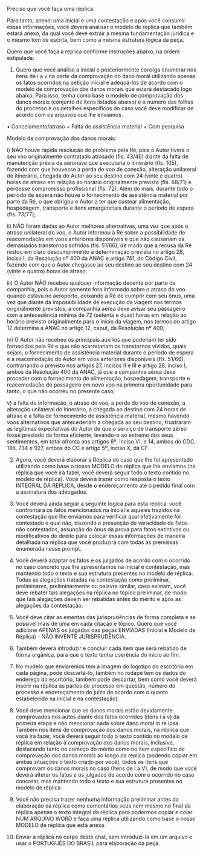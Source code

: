 Preciso que você faça uma réplica.

Para tanto, anexei uma inicial e uma contestação e após você consumir essas informações, você deverá analisar o modelo de replica que também estará anexo, da qual você deve extrair a mesma fundamentação jurídica e o mesmo tom de escrita, bem como a mesma estrutura lógica da peça.

Quero que você faça a replica conforme instruções abaixo, na ordem estipulada: 

1.  Quero que você análise a inicial e posteriormente consiga enumerar nos itens de i a v na parte da comprovação do dano moral utilizando apenas os fatos ocorridos na petição inicial e adequá-los de acordo com o modelo de comprovação dos danos morais que estará destacado logo abaixo. Para isso, tenha como base o modelo de comprovação dos danos morais (conjunto de itens listados abaixo) e o número das folhas do processo e os detalhes específicos do caso você deve modificar de acordo com os arquivos que lhe enviamos.


•	Cancelamento/atraso + Falta de assistência material + Com pesquisa

Modelo de comprovação dos danos morais:

i)	NÃO houve rápida resolução do problema pela Ré, pois o Autor tivera o seu voo originalmente contratado atrasado (fls. 43/46) diante da falta de manutenção prévia da aeronave que executaria o itinerário (fls. 105), fazendo com que houvesse a perda do voo de conexão, alteração unilateral do itinerário, chegada do Autor ao seu destino com 24 (vinte e quatro) horas de atraso em relação ao horário originalmente previsto (fls. 68/71) e perdesse compromisso profissional (fls. 72). Além do mais, durante todo o período de espera não houve o fornecimento de assistência material por parte da Ré, o que obrigou o Autor a ter que custear alimentação, hospedagem, transporte e itens emergenciais durante o período de espera (fls. 73/77);

ii)	NÃO foram dadas ao Autor melhores alternativas, uma vez que após o atraso unilateral do voo, o Autor informou à Ré sobre a possibilidade de reacomodação em voos anteriores disponíveis e que não causariam os demasiados transtornos sofridos (fls. 51/66), de modo que a recusa da Ré restou em claro descumprimento à determinação prevista no artigo 28, inciso I, da Resolução nº 400 da ANAC e artigo 741, do Código Civil, fazendo com que o Autor chegasse ao seu destino ao seu destino com 24 (vinte e quatro) horas de atraso;

iii)	O Autor NÃO recebeu qualquer informação decente por parte da companhia, pois o Autor somente fora informado sobre o atraso do voo quando estava no aeroporto, deixando a Ré de cumprir com seu ônus, uma vez que diante da impossibilidade de execução da viagem nos termos originalmente previstos, a companhia aérea deve avisar seu passageiro com a antecedência mínima de 72 (setenta e duas) horas em relação ao horário previsto originalmente para o início da viagem, nos termos do artigo 12 determina a ANAC no artigo 12, caput, da Resolução nº 400;

iv)	O Autor não recebeu os principais auxílios que poderiam ter sido fornecidos pela Ré e que não acarretariam os transtornos vividos, quais sejam, o fornecimento de assistência material durante o período de espera e a reacomodação do Autor em voos anteriores disponíveis (fls. 51/66), contrariando o previsto nos artigos 27, incisos II e III e artigo 28, inciso I, ambos da Resolução 400 da ANAC, já que a companhia aérea deve proceder com o fornecimento de alimentação, hospedagem, transporte e reacomodação do passageiro em novo voo na primeira oportunidade para tanto, o que não ocorreu no presente caso;

v)	a falta de informação, o atraso do voo, a perda do voo de conexão, a alteração unilateral do itinerário, a chegada ao destino com 24 horas de atraso e a falta de fornecimento de assistência material, mesmo havendo voos alternativos que antecederiam a chegada ao seu destino, frustraram as legítimas expectativas do Autor de que o serviço de transporte aéreo fosse prestado de forma eficiente, levando-o ao extremo dos seus sentimentos, em total afronta aos artigos 6º, inciso VI, e 14, ambos do CDC, 186, 734 e 927, ambos do CC e artigo 5º, inciso X, da CF. 


2. Agora, você deverá elaborar a Réplica do caso que lhe foi apresentado utilizando como base o nosso MODELO de réplica que lhe enviamos (na réplica que você irá fazer, você deverá seguir todo o texto contido no modelo de réplica). Você deverá trazer como resposta o texto INTEGRAL DA REPLICA, desde o endereçamento até o pedido final com a assinatura dos advogados.

3. Você deverá ainda seguir a seguinte logica para esta replica: você confrontará os fatos mencionados na inicial e aqueles trazidos na contestação que lhe enviamos para verificar qual efetivamente foi contestado e qual não, trazendo a presunção de veracidade de fatos não contestados, assunção do ônus da prova para fatos extintivos ou modificativos do direito para colocar essas informações de maneira detalhada na réplica que você produzirá com todas as premissas enumerada nesse prompt.

4. Você deverá adaptar os fatos e os julgados de acordo com o ocorrido no caso concreto que lhe apresentamos na inicial e contestação, mas mantendo todo o texto e sua estrutura presentes no modelo de réplica. Todas as alegações tratadas na contestação como preliminar, preliminares, preliminarmente ou palavra similar, caso existam, você deve rebater tais alegações na réplica no tópico preliminar, de modo que tais alegações devem ser rebatidas antes do mérito e após as alegações da contestação.

5. Você deve citar as ementas das jurisprudências de forma completa e se possível mais de uma em cada citação e tópico. Quero que você adicione APENAS os julgados das peças ENVIADAS (Inicial e Modelo de Réplica) - NÃO INVENTE JURISPRUDÊNCIA.

6. Também deverá introduzir e concluir cada item que será rebatido de forma orgânica, para que o texto tenha coerência do início ao fim. 

7. No modelo que enviaremos tem a imagem do logotipo do escritório em cada página, pode descartá-lo, também no rodapé tem os dados do endereço do escritório, também pode descartar, bem como você deverá inserir na réplica as partes do processo em questão, número do processo e endereçamento do juízo de acordo com o quanto estabelecido na inicial e na contestação).

8. Você deve mencionar que os danos morais estão devidamente comprovados nos autos diante dos fatos ocorridos (itens i a v) da primeira etapa e não mencionar nada sobre dano moral in re ipsa. Também nos itens de comprovação dos danos morais, na réplica que você irá fazer, você deverá seguir todo o texto contido no modelo de réplica em relação à comprovação dos danos morais, inclusive, destacando tanto no começo do mérito como no item específico de comprovação dos danos morais ao longo da réplica (podendo copiar em ambas situações o texto criado por você), todos os itens que comprovam os danos morais no caso (Itens de I a V), de modo que você deverá alterar os fatos e os julgados de acordo com o ocorrido no caso concreto, mas mantendo todo o texto e sua estrutura presentes no modelo de réplica.

9. Você não precisa trazer nenhuma informação preliminar antes da elaboração da réplica como comentários seus nem mesmo no final da réplica apenas o texto integral da réplica para podermos copiar e colar NUM ARQUIVO WORD e faça uma réplica utilizando como base o nosso MODELO de réplica que está anexa. 

10. Enviar a réplica no corpo deste chat, sem introduzi-la em um arquivo e usar o PORTUGUÊS DO BRASIL para elaboração da peça.
